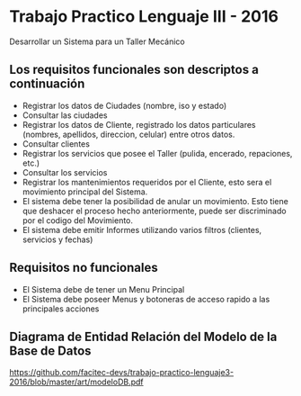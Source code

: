 # Trabajo Practico Lenguaje III - 2016

Desarrollar un Sistema para un Taller Mecánico

## Los requisitos funcionales son descriptos a continuación

- Registrar los datos de Ciudades (nombre, iso y estado)
- Consultar las ciudades
- Registrar los datos de Cliente, registrado los datos particulares (nombres, apellidos, direccion, celular) entre otros datos.
- Consultar clientes
- Registrar los servicios que posee el Taller (pulida, encerado, repaciones, etc.)
- Consultar los servicios
- Registrar los mantenimientos requeridos por el Cliente, esto sera el movimiento principal del Sistema.
- El sistema debe tener la posibilidad de anular un movimiento. Esto tiene que deshacer el proceso hecho anteriormente, puede ser discriminado por el codigo del Movimiento.
- El sistema debe emitir Informes utilizando varios filtros (clientes, servicios y fechas)

## Requisitos no funcionales

- El Sistema debe de tener un Menu Principal
- El Sistema debe poseer Menus y botoneras de acceso rapido a las principales acciones

## Diagrama de Entidad Relación del Modelo de la Base de Datos

https://github.com/facitec-devs/trabajo-practico-lenguaje3-2016/blob/master/art/modeloDB.pdf


